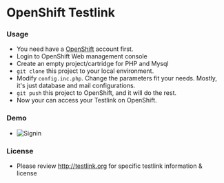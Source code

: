 OpenShift Testlink
=========

### Usage 

 - You need have a [OpenShift](https://www.openshift.com/) account first. 
 - Login to OpenShift Web management console 
 - Create an empty project/cartridge for PHP and Mysql
 - `git clone` this project to your local environment.
 - Modify `config.inc.php`. Change the parameters fit your needs. Mostly, it's just database and mail configurations.
 - `git push` this project to OpenShift, and it will do the rest. 
 - Now your can access your Testlink on OpenShift.

### Demo
 - ![Signin](https://github.com/calmelated/openshift-testlink/blob/master/demo/testlink-01.png?raw=true) 

### License 
 - Please review http://testlink.org for specific testlink information & license
